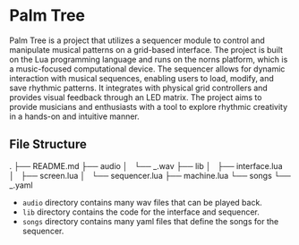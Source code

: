 # Palm Tree

Palm Tree is a project that utilizes a sequencer module to control and manipulate musical patterns on a grid-based interface. The project is built on the Lua programming language and runs on the norns platform, which is a music-focused computational device. The sequencer allows for dynamic interaction with musical sequences, enabling users to load, modify, and save rhythmic patterns. It integrates with physical grid controllers and provides visual feedback through an LED matrix. The project aims to provide musicians and enthusiasts with a tool to explore rhythmic creativity in a hands-on and intuitive manner.

## File Structure

.
├── README.md
├── audio
│   └── \_.wav
├── lib
│   ├── interface.lua
│   ├── screen.lua
│   └── sequencer.lua
├── machine.lua
└── songs
└── \_.yaml

- `audio` directory contains many wav files that can be played back.
- `lib` directory contains the code for the interface and sequencer.
- `songs` directory contains many yaml files that define the songs for the sequencer.
